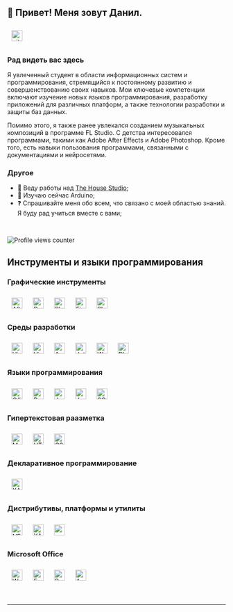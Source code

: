 ## 👋 Привет! Меня зовут Данил.

<a href="https://github.com/rizeshawty" target="_blank"><img style="margin: 10px" src="https://img.shields.io/badge/github-%2324292e.svg?&style=for-the-badge&logo=github&logoColor=white" alt="github" height="25" /></a>

### Рад видеть вас здесь

Я увлеченный студент в области информационных систем и программирования, стремящийся к постоянному развитию и совершенствованию своих навыков. Мои ключевые компетенции включают изучение новых языков программирования, разработку приложений для различных платформ, а также технологии разработки и защиты баз данных.

Помимо этого, я также ранее увлекался созданием музыкальных композиций в программе FL Studio. С детства интересовался программами, такими как Adobe After Effects и Adobe Photoshop. Кроме того, есть навыки пользования программами, связанными с документациями и нейросетями.

### Другое
- 🔭 Веду работы над [The House Studio](https://github.com/rizeshawty/The-House-Studio);
- 🌱 Изучаю сейчас Arduino;
- ❓ Спрашивайте меня обо всем, что связано с моей областью знаний. Я буду рад учиться вместе с вами;

<br/>

![Profile views counter](https://komarev.com/ghpvc/?username=rizeshawty&&style=flat-square)

## Инструменты и языки программирования

### Графические инструменты
<a href="https://wikipedia.org/wiki/Adobe_After_Effects" target="_blank"><img style="margin: 10px" src="https://upload.wikimedia.org/wikipedia/commons/thumb/c/cb/Adobe_After_Effects_CC_icon.svg/1200px-Adobe_After_Effects_CC_icon.svg.png" alt="After Effects" height="25" /></a>
<a href="https://wikipedia.org/wiki/Adobe_Premiere_Pro" target="_blank"><img style="margin: 10px" src="https://upload.wikimedia.org/wikipedia/commons/thumb/4/40/Adobe_Premiere_Pro_CC_icon.svg/1024px-Adobe_Premiere_Pro_CC_icon.svg.png" alt="Premiere Pro" height="25" /></a>
<a href="https://wikipedia.org/wiki/Adobe_Photoshop" target="_blank"><img style="margin: 10px" src="https://upload.wikimedia.org/wikipedia/commons/thumb/a/af/Adobe_Photoshop_CC_icon.svg/1024px-Adobe_Photoshop_CC_icon.svg.png" alt="Photoshop" height="25" /></a>
<a href="https://wikipedia.org/wiki/Figma" target="_blank"><img style="margin: 10px" src="https://upload.wikimedia.org/wikipedia/commons/thumb/3/33/Figma-logo.svg/64px-Figma-logo.svg.png" alt="Figma" height="25" /></a>
<a href="https://wikipedia.org/wiki/SketchUp" target="_blank"><img style="margin: 10px" src="https://upload.wikimedia.org/wikipedia/commons/4/4e/SketchUp_Logo_2020.svg" alt="SketchUp" height="25" /></a>

### Среды разработки
<a href="https://wikipedia.org/wiki/Microsoft_Visual_Studio" target="_blank"><img style="margin: 10px" src="https://upload.wikimedia.org/wikipedia/commons/1/19/Visual_Studio_2012_logo_and_wordmark.svg" alt="Visual Studio" height="25" /></a>
<a href="https://wikipedia.org/wiki/Visual_Studio_Code" target="_blank"><img style="margin: 10px" src="https://upload.wikimedia.org/wikipedia/commons/thumb/9/9a/Visual_Studio_Code_1.35_icon.svg/1024px-Visual_Studio_Code_1.35_icon.svg.png" alt="Visual Studio Code" height="25" /></a>
<a href="https://wikipedia.org/wiki/Arduino" target="_blank"><img style="margin: 10px" src="https://profilinator.rishav.dev/skills-assets/arduino.png" alt="Arduino" height="25" /></a>
<a href="https://wikipedia.org/wiki/JetBrains" target="_blank"><img style="margin: 10px" src="https://upload.wikimedia.org/wikipedia/commons/thumb/2/2d/JetBrains_company_logo.svg/1920px-JetBrains_company_logo.svg.png" alt="JetBrains" height="25" /></a>
<a href="https://wikipedia.org/wiki/WordPress" target="_blank"><img style="margin: 10px" src="https://upload.wikimedia.org/wikipedia/commons/9/98/WordPress_blue_logo.svg" alt="WordPress" height="25" /></a>
<a href="https://wikipedia.org/wiki/DbForge_Studio_for_MySQL" target="_blank"><img style="margin: 10px" src="https://i0.wp.com/logon-int.com/wp-content/uploads/2019/01/dbforge-studio-for-sql-server-logo.png?fit=300%2C300&ssl=1" alt="DbForge" height="25" /></a>

### Языки программирования
<a href="https://wikipedia.org/wiki/C_Sharp" target="_blank"><img style="margin: 10px" src="https://upload.wikimedia.org/wikipedia/commons/thumb/d/d2/C_Sharp_Logo_2023.svg/1024px-C_Sharp_Logo_2023.svg.png" alt="C#" height="25" /></a>
<a href="https://wikipedia.org/wiki/Python_(programming_language)" target="_blank"><img style="margin: 10px" src="https://upload.wikimedia.org/wikipedia/commons/thumb/c/c3/Python-logo-notext.svg/1200px-Python-logo-notext.svg.png" alt="Python" height="25" /></a>
<a href="https://wikipedia.org/wiki/JavaScript" target="_blank"><img style="margin: 10px" src="https://upload.wikimedia.org/wikipedia/commons/thumb/9/99/Unofficial_JavaScript_logo_2.svg/1024px-Unofficial_JavaScript_logo_2.svg.png" alt="JavaScript" height="25" /></a>
<a href="https://wikipedia.org/wiki/Java" target="_blank"><img style="margin: 10px" src="https://upload.wikimedia.org/wikipedia/commons/thumb/5/5d/Duke_%28Java_mascot%29_waving.svg/800px-Duke_%28Java_mascot%29_waving.svg.png" alt="Java" height="25" /></a>
<a href="https://wikipedia.org/wiki/SQL" target="_blank"><img style="margin: 10px" src="https://upload.wikimedia.org/wikipedia/commons/8/87/Sql_data_base_with_logo.png" alt="SQL" height="25" /></a>

### Гипертекстовая раазметка
<a href="https://wikipedia.org/wiki/Markdown" target="_blank"><img style="margin: 10px" src="https://upload.wikimedia.org/wikipedia/commons/thumb/4/48/Markdown-mark.svg/1920px-Markdown-mark.svg.png" alt="MarkDown" height="25" /></a>
<a href="https://wikipedia.org/wiki/HTML5" target="_blank"><img style="margin: 10px" src="https://upload.wikimedia.org/wikipedia/commons/3/38/HTML5_Badge.svg" alt="HTML5" height="25" /></a>
<a href="https://wikipedia.org/wiki/CSS" target="_blank"><img style="margin: 10px" src="https://upload.wikimedia.org/wikipedia/commons/6/62/CSS3_logo.svg" alt="CSS3" height="25" /></a>

### Декларативное программирование
<a href="https://wikipedia.org/wiki/XAML" target="_blank"><img style="margin: 10px" src="https://user-images.githubusercontent.com/16964652/66596008-f4e3ed80-eb50-11e9-9a8a-3e9a5adf4d7c.png" alt="XAML" height="25" /></a>

### Дистрибутивы, платформы и утилиты
<a href="https://wikipedia.org/wiki/.NET_Framework" target="_blank"><img style="margin: 10px" src="https://upload.wikimedia.org/wikipedia/commons/7/7d/Microsoft_.NET_logo.svg" alt=".NET" height="25" /></a>
<a href="https://wikipedia.org/wiki/XAMPP" target="_blank"><img style="margin: 10px" src="https://www.apachefriends.org/images/xampp-logo-ac950edf.svg" alt="XAMPP" height="25" /></a>
<a href="https://ngrok.com/" target="_blank"><img style="margin: 10px" src="https://cdn.prod.website-files.com/63ed4bc7a4b189da942a6b8c/6411ffa14c60dbe1848fafff_Frame%202.svg" alt="ngrok" height="25" /></a>

### Microsoft Office
<a href="https://wikipedia.org/wiki/Microsoft_Word" target="_blank"><img style="margin: 10px" src="https://upload.wikimedia.org/wikipedia/commons/f/fd/Microsoft_Office_Word_%282019%E2%80%93present%29.svg" alt="Word" height="25" /></a>
<a href="https://wikipedia.org/wiki/Microsoft_Excel" target="_blank"><img style="margin: 10px" src="https://upload.wikimedia.org/wikipedia/commons/3/34/Microsoft_Office_Excel_%282019%E2%80%93present%29.svg" alt="Excel" height="25" /></a>
<a href="https://wikipedia.org/wiki/Microsoft_PowerPoint" target="_blank"><img style="margin: 10px" src="https://upload.wikimedia.org/wikipedia/commons/0/0d/Microsoft_Office_PowerPoint_%282019%E2%80%93present%29.svg" alt="PowerPoint" height="25" /></a>
<a href="https://wikipedia.org/wiki/Microsoft_Access" target="_blank"><img style="margin: 10px" src="https://upload.wikimedia.org/wikipedia/commons/f/f1/Microsoft_Office_Access_%282019-present%29.svg" alt="Access" height="25" /></a>

<br/>

----

